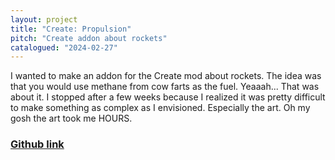 ```yaml
---
layout: project
title: "Create: Propulsion"
pitch: "Create addon about rockets"
catalogued: "2024-02-27"
---
```


I wanted to make an addon for the Create mod about rockets. The idea was that
you would use methane from cow farts as the fuel. Yeaaah... That was about it. I
stopped after a few weeks because I realized it was pretty difficult to make
something as complex as I envisioned. Especially the art. Oh my gosh the art
took me HOURS.

### [Github link](https://github.com/rwilliaise/createpropulsion)

